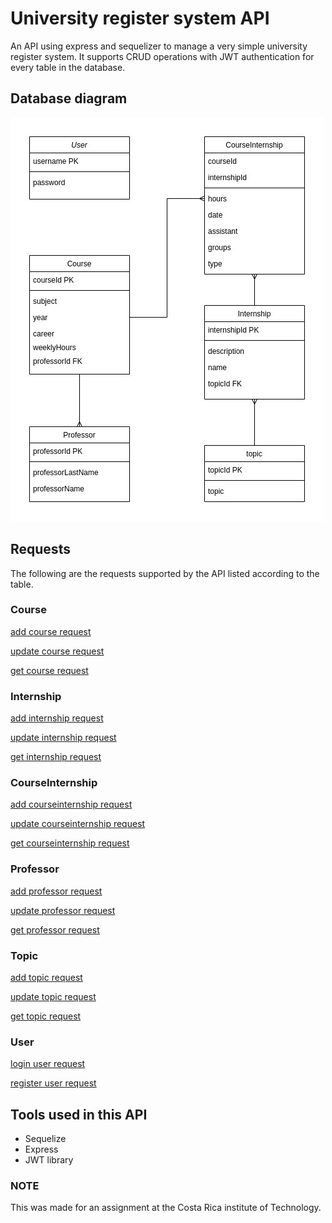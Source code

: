 # University register system API

An API using express and sequelizer to manage a very simple university register system. It supports CRUD operations with JWT authentication for every table in the database.

## Database diagram

![alt database diagram](./assets/databse-diagram.jpg)

## Requests

The following are the requests supported by the API listed according to the table.

### Course

[add course request](./requests/courses/addCourse.rest)

[update course request](./requests/courses/updateCourse.rest)

[get course request](./requests/courses/getCourse.rest)

### Internship

[add internship request](./requests/internships/addInternship.rest)

[update internship request](./requests/internships/updateInternship.rest)

[get internship request](./requests/internships/getInternship.rest)

### CourseInternship


[add courseinternship request](./requests/internshipCourse/addInternshipCourse.rest)

[update courseinternship request](./requests/internshipCourse/updateInternshipCourse.rest)

[get courseinternship request](./requests/internshipCourse/getInternshipCourse.rest)

### Professor

[add professor request](./requests/professor/addProfessor.rest)

[update professor request](./requests/professor/updateProfessor.rest)

[get professor request](./requests/professor/getProfessor.rest)

### Topic

[add topic request](./requests/topic/addTopic.rest)

[update topic request](./requests/topic/updateTopic.rest)

[get topic request](./requests/topic/getTopic.rest)

### User

[login user request](./requests/user/userLogin.rest)

[register user request](./requests/user/userRegistration.rest)

## Tools used in this API

* Sequelize
* Express
* JWT library




















### NOTE

This was made for an assignment at the Costa Rica institute of Technology. 